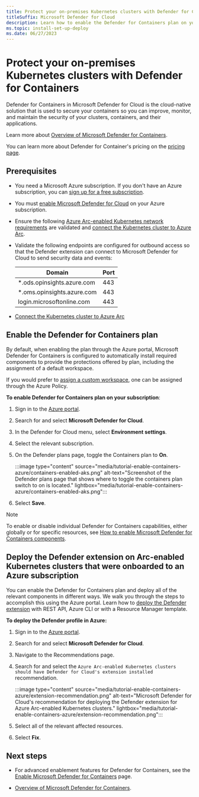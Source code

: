```yaml
---
title: Protect your on-premises Kubernetes clusters with Defender for Containers - Microsoft Defender for Cloud
titleSuffix: Microsoft Defender for Cloud
description: Learn how to enable the Defender for Containers plan on your on-premises devices for Microsoft Defender for Cloud.
ms.topic: install-set-up-deploy
ms.date: 06/27/2023
---
```


# Protect your on-premises Kubernetes clusters with Defender for Containers

Defender for Containers in Microsoft Defender for Cloud is the cloud-native solution that is used to secure your containers so you can improve, monitor, and maintain the security of your clusters, containers, and their applications.

Learn more about [Overview of Microsoft Defender for Containers](defender-for-containers-introduction.md).

You can learn more about Defender for Container's pricing on the [pricing page](https://azure.microsoft.com/pricing/details/defender-for-cloud/).

## Prerequisites

- You need a Microsoft Azure subscription. If you don't have an Azure subscription, you can [sign up for a free subscription](https://azure.microsoft.com/pricing/free-trial/).

- You must [enable Microsoft Defender for Cloud](get-started.md#enable-defender-for-cloud-on-your-azure-subscription) on your Azure subscription.

- Ensure the following [Azure Arc-enabled Kubernetes network requirements](../azure-arc/kubernetes/network-requirements.md) are validated and [connect the Kubernetes cluster to Azure Arc](../azure-arc/kubernetes/quickstart-connect-cluster.md).

- Validate the following endpoints are configured for outbound access so that the Defender extension can connect to Microsoft Defender for Cloud to send security data and events:

    | Domain                     | Port |
    | -------------------------- | ---- |
    | *.ods.opinsights.azure.com | 443  |
    | *.oms.opinsights.azure.com | 443  |
    | login.microsoftonline.com  | 443  |

- [Connect the Kubernetes cluster to Azure Arc](../azure-arc/kubernetes/quickstart-connect-cluster.md)

## Enable the Defender for Containers plan

By default, when enabling the plan through the Azure portal, Microsoft Defender for Containers is configured to automatically install required components to provide the protections offered by plan, including the assignment of a default workspace.

If you would prefer to [assign a custom workspace](defender-for-containers-enable.md?pivots=defender-for-container-aks&tabs=aks-deploy-portal%2ck8s-deploy-asc%2ck8s-verify-asc%2ck8s-remove-arc%2caks-removeprofile-api#assign-a-custom-workspace), one can be assigned through the Azure Policy.

**To enable Defender for Containers plan on your subscription**:

1. Sign in to the [Azure portal](https://portal.azure.com).

1. Search for and select **Microsoft Defender for Cloud**.

1. In the Defender for Cloud menu, select **Environment settings**.

1. Select the relevant subscription.

1. On the Defender plans page, toggle the Containers plan to **On**.

    :::image type="content" source="media/tutorial-enable-containers-azure/containers-enabled-aks.png" alt-text="Screenshot of the Defender plans page that shows where to toggle the containers plan switch to on is located." lightbox="media/tutorial-enable-containers-azure/containers-enabled-aks.png":::

1. Select **Save**.

> [!NOTE]
> To enable or disable individual Defender for Containers capabilities, either globally or for specific resources, see [How to enable Microsoft Defender for Containers components](defender-for-containers-enable.md).

## Deploy the Defender extension on Arc-enabled Kubernetes clusters that were onboarded to an Azure subscription

You can enable the Defender for Containers plan and deploy all of the relevant components in different ways. We walk you through the steps to accomplish this using the Azure portal. Learn how to [deploy the Defender extension](/azure/defender-for-cloud/defender-for-containers-enable?pivots=defender-for-container-arc&tabs=aks-deploy-portal%2Ck8s-deploy-asc%2Ck8s-verify-asc%2Ck8s-remove-arc%2Caks-removeprofile-api#deploy-the-defender-extension) with REST API, Azure CLI or with a Resource Manager template.

**To deploy the Defender profile in Azure:**

1. Sign in to the [Azure portal](https://portal.azure.com).

1. Search for and select **Microsoft Defender for Cloud**.

1. Navigate to the Recommendations page.

1. Search for and select the `Azure Arc-enabled Kubernetes clusters should have Defender for Cloud's extension installed` recommendation.

    :::image type="content" source="media/tutorial-enable-containers-azure/extension-recommendation.png" alt-text="Microsoft Defender for Cloud's recommendation for deploying the Defender extension for Azure Arc-enabled Kubernetes clusters." lightbox="media/tutorial-enable-containers-azure/extension-recommendation.png":::

1. Select all of the relevant affected resources.

1. Select **Fix**.

## Next steps

- For advanced enablement features for Defender for Containers, see the [Enable Microsoft Defender for Containers](defender-for-containers-enable.md) page.

- [Overview of Microsoft Defender for Containers](defender-for-containers-introduction.md).
